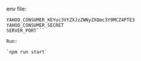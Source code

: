 env file:

```YAHOO_APP_ID
YAHOO_CONSUMER_KEYuc3VtZXJzZWNyZXQmc3Y9MCZ4PTE3
YAHOO_CONSUMER_SECRET
SERVER_PORT```

Run: 

`npm run start`